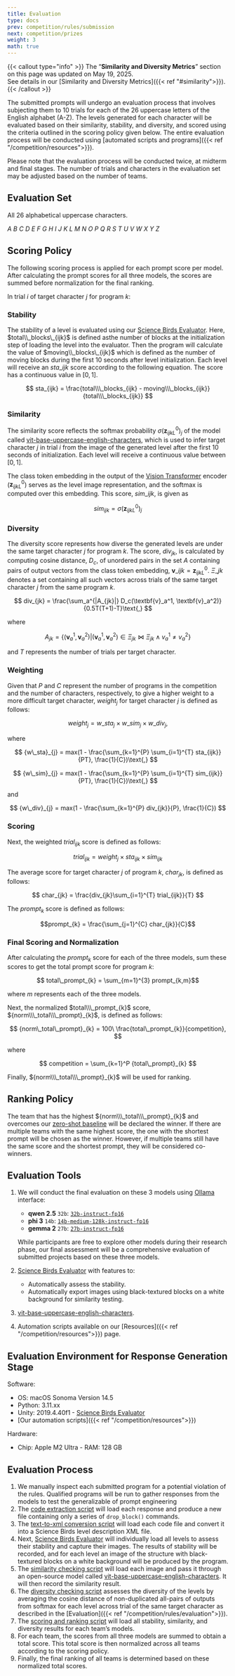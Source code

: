 ```yaml
---
title: Evaluation
type: docs
prev: competition/rules/submission
next: competition/prizes
weight: 3
math: true
---
```


{{< callout type="info" >}}
  The “**Similarity and Diversity Metrics**” section on this page was updated on May 19, 2025.  
  See details in our [Similarity and Diversity Metrics]({{< ref "#similarity">}}).
{{< /callout >}}

The submitted prompts will undergo an evaluation process that involves subjecting them to 10 trials for each of the 26 uppercase letters of the English alphabet (A-Z). The levels generated for each character will be evaluated based on their similarity, stability, and diversity, and scored using the criteria outlined in the scoring policy given below. The entire evaluation process will be conducted using [automated scripts and programs]({{< ref "/competition/resources">}}).

Please note that the evaluation process will be conducted twice, at midterm and final stages. The number of trials and characters in the evaluation set may be adjusted based on the number of teams.

## Evaluation Set

All 26 alphabetical uppercase characters.

<!-- A B C D E F G H I J K L M N O P Q R S T U V W X Y Z -->

$A \ B \ C \ D \ E \ F \ G \ H \ I \ J \ K \ L \ M \ N \ O \ P \ Q \ R \ S \ T \ U \ V \ W \ X \ Y \ Z$

## Scoring Policy

The following scoring process is applied for each prompt score per model. After calculating the prompt scores for all three models, the scores are summed before normalization for the final ranking.

In trial $i$ of target character $j$ for program $k$:

### Stability

The stability of a level is evaluated
using our [Science Birds Evaluator](https://github.com/chatgpt4pcg/modified-science-birds). Here, $total\\_blocks\_{ijk}$ is defined asthe number of blocks at the initialization step of loading the level into the evaluator. Then the program will calculate the value of $moving\\_blocks\_{ijk}$ which is defined as the number of moving blocks during the first 10 seconds after level initialization. Each level will receive an $sta\_{ijk}$ score according to the following equation. The score has a continuous value in $[0, 1]$.

$$ sta_{ijk} = \frac{total\\\_blocks_{ijk} - moving\\\_blocks_{ijk}}{total\\\_blocks_{ijk}} $$

### Similarity

The similarity score reflects the softmax probability $\sigma (\textbf{z}^0_{ijkL})_j$ of the model called [vit-base-uppercase-english-characters](https://huggingface.co/pittawat/vit-base-uppercase-english-characters), which is used to infer target character $j$ in trial $i$ from the image of the generated level after the first 10 seconds of initialization. Each level will receive a continuous value between $[0, 1]$. 

The class token embedding in the output of the [Vision Transformer](https://arxiv.org/pdf/2010.11929) encoder ($\textbf{z}^0_{ijkL}$) serves as the level image representation, and the softmax is computed over this embedding. This score, $sim\_{ijk}$, is given as

$$ sim_{ijk} = \sigma(\textbf{z}^0_{ijkL})_j $$

### Diversity

The diversity score represents how diverse the generated levels are under the same target character $j$ for program $k$. The score, $div_{jk}$, is calculated by computing cosine distance, $D_c$, of unordered pairs in the set $A$ containing pairs of output vectors from the class token embedding, $\textbf{v}\_{ijk} = \textbf{z}^0_{ijkL}$.
$\Xi\_{jk}$ denotes a set containing all such vectors across trials of the same target character $j$ from the same program $k$.

$$ div_{jk} = \frac{\sum_a^{|A_{jk}|} D_c(\textbf{v}_a^1, \textbf{v}_a^2)}{0.5T(T+1)-T}\text{,} $$

where

$$ A_{jk} = \{{(\textbf{v}_a^1, \textbf{v}_a^2) | (\textbf{v}_a^1, \textbf{v}_a^2) \in \Xi_{jk} \bowtie \Xi_{jk} \land v_a^1 \neq v_a^2 \}} $$

and $T$ represents the number of trials per target character.

### Weighting

Given that $P$ and $C$ represent the number of programs in the competition and the number of
characters, respectively, to give a higher weight to a more
difficult target character, $weight_{j}$ for
target character $j$ is defined as follows:

$$ weight_{j} = {w\_sta}_{j} \times {w\_sim}_{j} \times {w\_div}_{j}\text{,} $$

where

$$ {w\_sta}_{j} = max(1 - \frac{\sum_{k=1}^{P} \sum_{i=1}^{T} sta_{ijk}}{PT}, \frac{1}{C})\text{,} $$

$$ {w\_sim}_{j} = max(1 - \frac{\sum_{k=1}^{P} \sum_{i=1}^{T} sim_{ijk}}{PT}, \frac{1}{C})\text{,} $$

and

$$ {w\_div}_{j} = max(1 - \frac{\sum_{k=1}^{P} div_{jk}}{P}, \frac{1}{C}) $$

### Scoring

Next, the weighted $trial_{ijk}$ score is defined as follows:

$$ trial_{ijk} = weight_{j} \times sta_{ijk} \times sim_{ijk} $$

The average score for target character $j$ of program $k$, $char_{jk}$, is defined as follows:

$$ char_{jk} = \frac{div_{jk}\sum_{i=1}^{T} trial_{ijk}}{T} $$

The $prompt_{k}$ score is defined as follows:

$$prompt_{k} = \frac{\sum_{j=1}^{C} char_{jk}}{C}$$

### Final Scoring and Normalization

After calculating the $prompt_{k}$ score for each of the three models, sum these scores to get the total prompt score for program $k$:

$$ total\_prompt_{k} = \sum_{m=1}^{3} prompt_{k,m}$$

where $m$ represents each of the three models.

Next, the normalized $total\\\_prompt_{k}$ score, ${norm\\\_total\\\_prompt}_{k}$, is defined as follows:

$$$$

$$ {norm\_total\_prompt}_{k} = 100\ \frac{total\_prompt_{k}}{competition}, $$ 

where

$$ competition = \sum_{k=1}^P {total\_prompt}_{k} $$

Finally, ${norm\\\_total\\\_prompt}_{k}$ will be used for ranking.

## Ranking Policy

The team that has the highest ${norm\\\_total\\\_prompt}_{k}$ and overcomes our [zero-shot baseline](https://github.com/chatgpt4pcg/llms4pcg-pe-examples/tree/main/zero_shot) will be declared the winner. If there are multiple teams with the same highest score, the one with the shortest prompt will be chosen as the winner. However, if multiple teams still have the same score and the shortest prompt, they will be considered co-winners.

## Evaluation Tools

1. We will conduct the final evaluation on these 3 models using [Ollama](https://ollama.com/) interface:

   - **qwen 2.5** `32b`: [`32b-instruct-fp16`](https://ollama.com/library/qwen2.5:32b-instruct-fp16)
   - **phi 3** `14b`: [`14b-medium-128k-instruct-fp16`](https://ollama.com/library/phi3:14b-medium-128k-instruct-fp16)
   - **gemma 2** `27b`: [`27b-instruct-fp16`](https://ollama.com/library/gemma2:27b-instruct-fp16)

   While participants are free to explore other models during their research phase, our final assessment will be a comprehensive evaluation of submitted projects based on these three models.

2. [Science Birds Evaluator](https://github.com/chatgpt4pcg/modified-science-birds) with features to:

   - Automatically assess the stability.
   - Automatically export images using black-textured blocks on a white background for similarity testing.

3. [vit-base-uppercase-english-characters](https://huggingface.co/pittawat/vit-base-uppercase-english-characters).

4. Automation scripts available on our [Resources]({{< ref "/competition/resources">}}) page.

## Evaluation Environment for Response Generation Stage

Software:

- OS: macOS Sonoma Version 14.5
- Python: 3.11.xx
- Unity: 2019.4.40f1 - [Science Birds Evaluator](https://github.com/chatgpt4pcg/modified-science-birds)
- [Our automation scripts]({{< ref "/competition/resources">}})

Hardware:

- Chip: Apple M2 Ultra - RAM: 128 GB

## Evaluation Process

1. We manually inspect each submitted program for a potential violation of the rules. Qualified programs will be run to gather responses from the models to test the generalizable of prompt engineering
2. The [code extraction script](https://github.com/chatgpt4pcg/code-extraction-script) will load each response and produce a new file containing only a series of `drop_block()` commands.
3. The [text-to-xml conversion script](https://github.com/chatgpt4pcg/text-to-xml-converter-script) will load each code file and convert it into a Science Birds level description XML file.
4. Next, [Science Birds Evaluator](https://github.com/chatgpt4pcg/modified-science-birds) will individually load all levels to assess their stability and capture their images. The results of stability will be recorded, and for each level an image of the structure with black-textured blocks on a white background will be produced by the program.
5. The [similarity checking script](https://github.com/chatgpt4pcg/similarity-checking-script) will load each image and pass it through an open-source model called [vit-base-uppercase-english-characters](https://huggingface.co/pittawat/vit-base-uppercase-english-characters). It will then record the similarity result.
6. The [diversity checking script](https://github.com/chatgpt4pcg/diversity-checking-script) assesses the diversity of the levels by averaging the cosine distance of non-duplicated all-pairs of outputs from softmax for each level across trial of the same target character as described in the [Evaluation]({{< ref "/competition/rules/evaluation">}}).
7. The [scoring and ranking script](https://github.com/chatgpt4pcg/scoring-and-ranking-script) will load all stability, similarity, and diversity results for each team’s models. 
8. For each team, the scores from all three models are summed to obtain a total score. This total score is then normalized across all teams according to the scoring policy.  
9. Finally, the final ranking of all teams is determined based on these normalized total scores.  
